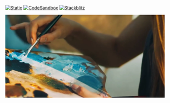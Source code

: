 [![Static](https://img.shields.io/badge/demo-%23646CFF.svg?logo=html5&logoColor=white)](https://pmndrs.github.io/examples/video-textures)
[![CodeSandbox](https://img.shields.io/badge/codesandbox-040404?logo=codesandbox&logoColor=DBDBDB)](https://codesandbox.io/s/github/pmndrs/examples/tree/main/demos/video-textures)
[![Stackblitz](https://img.shields.io/badge/stackblitz-fff?logo=Stackblitz&logoColor=1389FD)](https://stackblitz.com/github/pmndrs/examples/tree/main/demos/video-textures)

![](thumbnail.webp)
